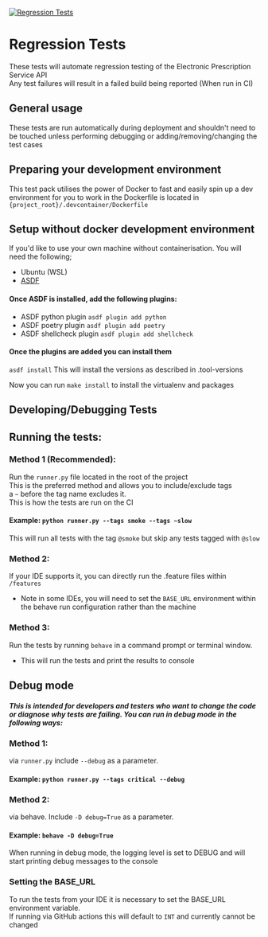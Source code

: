 [![Regression Tests](https://github.com/NHSDigital/electronic-prescription-service-api-regression-tests/actions/workflows/regression_tests.yml/badge.svg?branch=main)](https://github.com/NHSDigital/electronic-prescription-service-api-regression-tests/actions/workflows/regression_tests.yml)

# Regression Tests
These tests will automate regression testing of the Electronic Prescription Service API
<br /> Any test failures will result in a failed build being reported (When run in CI)

## General usage
These tests are run automatically during deployment and shouldn't need to be touched unless performing debugging or
adding/removing/changing the test cases

## Preparing your development environment
This test pack utilises the power of Docker to fast and easily spin up a dev environment for you to work in
the Dockerfile is located in `{project_root}/.devcontainer/Dockerfile`

## Setup without docker development environment
If you'd like to use your own machine without containerisation. You will need the following;
* Ubuntu (WSL)
* [ASDF](https://asdf-vm.com/guide/getting-started.html)
#### Once ASDF is installed, add the following plugins:
* ASDF python plugin `asdf plugin add python`
* ASDF poetry plugin `asdf plugin add poetry`
* ASDF shellcheck plugin `asdf plugin add shellcheck`
#### Once the plugins are added you can install them
`asdf install` This will install the versions as described in .tool-versions

Now you can run `make install` to install the virtualenv and packages

## Developing/Debugging Tests

## Running the tests:
### Method 1 (Recommended):
Run the `runner.py` file located in the root of the project <br />
This is the preferred method and allows you to include/exclude tags <br />
a `~` before the tag name excludes it. <br />
This is how the tests are run on the CI
#### Example: `python runner.py --tags smoke --tags ~slow`
This will run all tests with the tag `@smoke` but skip any tests tagged with `@slow`

### Method 2:
If your IDE supports it, you can directly run the .feature files within `/features`
<br />
* Note in some IDEs, you will need to set the `BASE_URL` environment within the behave run configuration rather than the machine

### Method 3:
Run the tests by running `behave` in a command prompt or terminal window.
* This will run the tests and print the results to console

## Debug mode
##### This is intended for developers and testers who want to change the code or diagnose why tests are failing. You can run in debug mode in the following ways:
### Method 1:
via `runner.py` include `--debug` as a parameter.
#### Example: `python runner.py --tags critical --debug`
### Method 2:
via behave. Include `-D debug=True` as a parameter.
#### Example: `behave -D debug=True`
When running in debug mode, the logging level is set to DEBUG and will start printing debug messages to the console


### Setting the BASE_URL
To run the tests from your IDE it is necessary to set the BASE_URL environment variable.
<br /> If running via GitHub actions this will default to `INT` and currently cannot be changed
